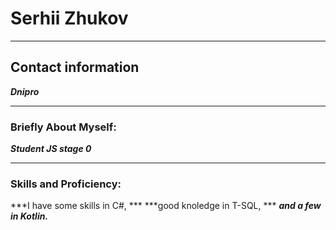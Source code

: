 # Serhii Zhukov

---

## **Contact information**

***Dnipro***

---------------
### **Briefly About Myself:**

***Student JS stage 0***

---------------

### **Skills and Proficiency:**

***I have some skills in C#, ***
***good knoledge in T-SQL, ***
***and a few in Kotlin.***
